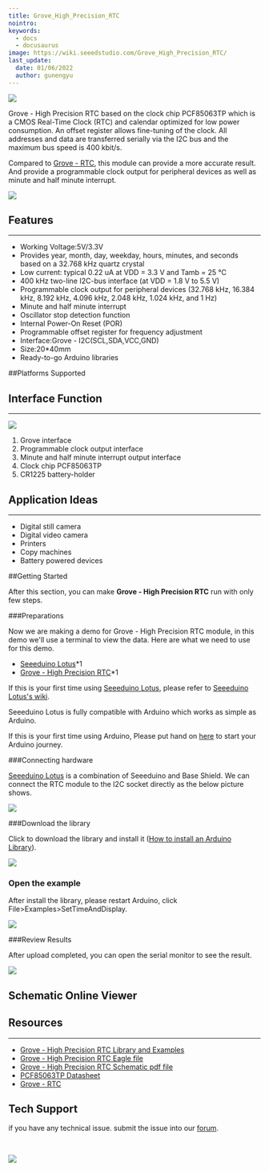 ```yaml
---
title: Grove_High_Precision_RTC
nointro:
keywords:
  - docs
  - docusaurus
image: https://wiki.seeedstudio.com/Grove_High_Precision_RTC/
last_update:
  date: 01/06/2022
  author: gunengyu
---
```


![](https://files.seeedstudio.com/wiki/Grove-High_Precision_RTC/img/Grove-High_Precision_RTC.jpg)

Grove - High Precision RTC based on the clock chip PCF85063TP which is a CMOS Real-Time Clock (RTC) and calendar optimized for low power consumption. An offset register allows fine-tuning of the clock. All addresses and data are transferred serially via the I2C bus and the maximum bus speed is 400 kbit/s.

Compared to [Grove - RTC](https://www.seeedstudio.com/Grove-RTC-p-758.html), this module can provide a more accurate result. And provide a programmable clock output for peripheral devices as well as minute and half minute interrupt.


[![](https://files.seeedstudio.com/wiki/Seeed-WiKi/docs/images/300px-Get_One_Now_Banner-ragular.png)](https://www.seeedstudio.com/Grove-High-Precision-RTC-p-2741.html)

##  Features
---
- Working Voltage:5V/3.3V
- Provides year, month, day, weekday, hours, minutes, and seconds based on a 32.768 kHz quartz crystal
- Low current: typical 0.22 uA at VDD = 3.3 V and Tamb = 25 ℃
- 400 kHz two-line I2C-bus interface (at VDD = 1.8 V to 5.5 V)
- Programmable clock output for peripheral devices (32.768 kHz, 16.384 kHz, 8.192 kHz, 4.096 kHz, 2.048 kHz, 1.024 kHz, and 1 Hz)
- Minute and half minute interrupt
- Oscillator stop detection function
- Internal Power-On Reset (POR)
- Programmable offset register for frequency adjustment
- Interface:Grove - I2C(SCL,SDA,VCC,GND)
- Size:20*40mm
- Ready-to-go Arduino libraries

##Platforms Supported

##  Interface Function
---

![](https://files.seeedstudio.com/wiki/Grove-High_Precision_RTC/img/Interface.jpg)

1. Grove interface
2. Programmable clock output interface
3. Minute and half minute interrupt output interface
4. Clock chip PCF85063TP
5. CR1225 battery-holder

## Application Ideas
---
- Digital still camera
- Digital video camera
- Printers
- Copy machines
- Battery powered devices

##Getting Started

After this section, you can make **Grove - High Precision RTC** run with only few steps.

###Preparations

Now we are making a demo for Grove - High Precision RTC module, in this demo we'll use a terminal to view the data. Here are what we need to use for this demo.
 
* [Seeeduino Lotus](https://www.seeedstudio.com/Seeeduino-Lotus-ATMega328-Board-with-Grove-Interface-p-1942.html)*1
* [Grove - High Precision RTC](https://www.seeedstudio.com/)*1


If this is your first time using [Seeeduino Lotus](https://www.seeedstudio.com/Seeeduino-Lotus-ATMega328-Board-with-Grove-Interface-p-1942.html), please refer to [Seeeduino Lotus's wiki](https://wiki.seeedstudio.com/Seeeduino_Lotus/).

Seeeduino Lotus is fully compatible with Arduino which works as simple as Arduino.

If this is your first time using Arduino, Please put hand on [here](https://arduino.cc) to start your Arduino journey.

###Connecting hardware

[Seeeduino Lotus](https://www.seeedstudio.com/Seeeduino-Lotus-ATMega328-Board-with-Grove-Interface-p-1942.html) is a combination of Seeeduino and Base Shield. We can connect the RTC module to the I2C socket directly as the below picture shows.

![](https://files.seeedstudio.com/wiki/Grove-High_Precision_RTC/img/connect.jpg)

###Download the library

Click to download the library and install it ([How to install an Arduino Library](https://wiki.seeedstudio.com/How_to_install_Arduino_Library/)).

[![](https://files.seeedstudio.com/wiki/Grove-High_Precision_RTC/img/library.png)](https://github.com/Seeed-Studio/Grove_High_Precision_RTC_PCF85063TP/archive/master.zip)


### Open the example

After install the library, please restart Arduino, click File>Examples>SetTimeAndDisplay.

![](https://files.seeedstudio.com/wiki/Grove-High_Precision_RTC/img/demo2.jpg)

###Review Results

After upload completed, you can open the serial monitor to see the result.

![](https://files.seeedstudio.com/wiki/Grove-High_Precision_RTC/img/result.jpg)


## Schematic Online Viewer

<div className="altium-ecad-viewer" data-project-src="https://files.seeedstudio.com/wiki/Grove-High_Precision_RTC/res/sch_eagle.zip" style={{borderRadius: '0px 0px 4px 4px', height: 500, borderStyle: 'solid', borderWidth: 1, borderColor: 'rgb(241, 241, 241)', overflow: 'hidden', maxWidth: 1280, maxHeight: 700, boxSizing: 'border-box'}}>
</div>



##  Resources
---
*   [Grove - High Precision RTC Library and Examples](https://github.com/Seeed-Studio/Grove_High_Precision_RTC_PCF85063TP)
*   [Grove - High Precision RTC Eagle file](https://files.seeedstudio.com/wiki/Grove-High_Precision_RTC/res/sch_eagle.zip)
*   [Grove - High Precision RTC Schematic pdf file](https://files.seeedstudio.com/wiki/Grove-High_Precision_RTC/res/sch_pdf.pdf)
*   [PCF85063TP Datasheet](https://files.seeedstudio.com/wiki/Grove-High_Precision_RTC/res/PCF85063TP.pdf)
*   [Grove - RTC](https://www.seeedstudio.com/Grove-RTC-p-758.html)



## Tech Support
 if you have any technical issue.  submit the issue into our [forum](http://forum.seeedstudio.com/). 


<div>
  <br /><p style={{textAlign: 'center'}}><a href="https://www.seeedstudio.com/act-4.html?utm_source=wiki&utm_medium=wikibanner&utm_campaign=newproducts" target="_blank"><img src="https://files.seeedstudio.com/wiki/Wiki_Banner/new_product.jpg" /></a></p>
</div>
